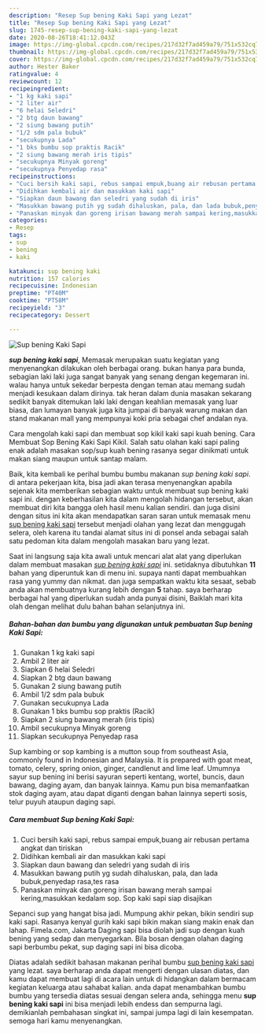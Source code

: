 ```yaml
---
description: "Resep Sup bening Kaki Sapi yang Lezat"
title: "Resep Sup bening Kaki Sapi yang Lezat"
slug: 1745-resep-sup-bening-kaki-sapi-yang-lezat
date: 2020-08-26T18:41:12.043Z
image: https://img-global.cpcdn.com/recipes/217d32f7ad459a79/751x532cq70/sup-bening-kaki-sapi-foto-resep-utama.jpg
thumbnail: https://img-global.cpcdn.com/recipes/217d32f7ad459a79/751x532cq70/sup-bening-kaki-sapi-foto-resep-utama.jpg
cover: https://img-global.cpcdn.com/recipes/217d32f7ad459a79/751x532cq70/sup-bening-kaki-sapi-foto-resep-utama.jpg
author: Hester Baker
ratingvalue: 4
reviewcount: 12
recipeingredient:
- "1 kg kaki sapi"
- "2 liter air"
- "6 helai Seledri"
- "2 btg daun bawang"
- "2 siung bawang putih"
- "1/2 sdm pala bubuk"
- "secukupnya Lada"
- "1 bks bumbu sop praktis Racik"
- "2 siung bawang merah iris tipis"
- "secukupnya Minyak goreng"
- "secukupnya Penyedap rasa"
recipeinstructions:
- "Cuci bersih kaki sapi, rebus sampai empuk,buang air rebusan pertama angkat dan tiriskan"
- "Didihkan kembali air dan masukkan kaki sapi"
- "Siapkan daun bawang dan seledri yang sudah di iris"
- "Masukkan bawang putih yg sudah dihaluskan, pala, dan lada bubuk,penyedap rasa,tes rasa"
- "Panaskan minyak dan goreng irisan bawang merah sampai kering,masukkan kedalam sop. Sop kaki sapi siap disajikan"
categories:
- Resep
tags:
- sup
- bening
- kaki

katakunci: sup bening kaki 
nutrition: 157 calories
recipecuisine: Indonesian
preptime: "PT40M"
cooktime: "PT58M"
recipeyield: "3"
recipecategory: Dessert

---
```



![Sup bening Kaki Sapi](https://img-global.cpcdn.com/recipes/217d32f7ad459a79/751x532cq70/sup-bening-kaki-sapi-foto-resep-utama.jpg)

<b><i>sup bening kaki sapi</i></b>, Memasak merupakan suatu kegiatan yang menyenangkan dilakukan oleh berbagai orang. bukan hanya para bunda, sebagian laki laki juga sangat banyak yang senang dengan kegemaran ini. walau hanya untuk sekedar berpesta dengan teman atau memang sudah menjadi kesukaan dalam dirinya. tak heran dalam dunia masakan sekarang sedikit banyak ditemukan laki laki dengan keahlian memasak yang luar biasa, dan lumayan banyak juga kita jumpai di banyak warung makan dan stand makanan mall yang mempunyai koki pria sebagai chef andalan nya.

Cara mengolah kaki sapi dan membuat sop kikil kaki sapi kuah bening. Cara Membuat Sop Bening Kaki Sapi Kikil. Salah satu olahan kaki sapi paling enak adalah masakan sop/sup kuah bening rasanya segar dinikmati untuk makan siang maupun untuk santap malam.

Baik, kita kembali ke perihal bumbu bumbu makanan <i>sup bening kaki sapi</i>. di antara pekerjaan kita, bisa jadi akan terasa menyenangkan apabila sejenak kita memberikan sebagian waktu untuk membuat sup bening kaki sapi ini. dengan keberhasilan kita dalam mengolah hidangan tersebut, akan membuat diri kita bangga oleh hasil menu kalian sendiri. dan juga disini dengan situs ini kita akan mendapatkan saran saran untuk memasak menu <u>sup bening kaki sapi</u> tersebut menjadi olahan yang lezat dan menggugah selera, oleh karena itu tandai alamat situs ini di ponsel anda sebagai salah satu pedoman kita dalam mengolah masakan baru yang lezat.


Saat ini langsung saja kita awali untuk mencari alat alat yang diperlukan dalam membuat masakan <u><i>sup bening kaki sapi</i></u> ini. setidaknya dibutuhkan <b>11</b> bahan yang diperuntuk kan di menu ini. supaya nanti dapat membuahkan rasa yang yummy dan nikmat. dan juga sempatkan waktu kita sesaat, sebab anda akan membuatnya kurang lebih dengan <b>5</b> tahap. saya berharap berbagai hal yang diperlukan sudah anda punyai disini, Baiklah mari kita olah dengan melihat dulu bahan bahan selanjutnya ini.

<!--inarticleads1-->

##### Bahan-bahan dan bumbu yang digunakan untuk pembuatan Sup bening Kaki Sapi:

1. Gunakan 1 kg kaki sapi
1. Ambil 2 liter air
1. Siapkan 6 helai Seledri
1. Siapkan 2 btg daun bawang
1. Gunakan 2 siung bawang putih
1. Ambil 1/2 sdm pala bubuk
1. Gunakan secukupnya Lada
1. Gunakan 1 bks bumbu sop praktis (Racik)
1. Siapkan 2 siung bawang merah (iris tipis)
1. Ambil secukupnya Minyak goreng
1. Siapkan secukupnya Penyedap rasa


Sup kambing or sop kambing is a mutton soup from southeast Asia, commonly found in Indonesian and Malaysia. It is prepared with goat meat, tomato, celery, spring onion, ginger, candlenut and lime leaf. Umumnya sayur sup bening ini berisi sayuran seperti kentang, wortel, buncis, daun bawang, daging ayam, dan banyak lainnya. Kamu pun bisa memanfaatkan stok daging ayam, atau dapat diganti dengan bahan lainnya seperti sosis, telur puyuh ataupun daging sapi. 

<!--inarticleads2-->

##### Cara membuat Sup bening Kaki Sapi:

1. Cuci bersih kaki sapi, rebus sampai empuk,buang air rebusan pertama angkat dan tiriskan
1. Didihkan kembali air dan masukkan kaki sapi
1. Siapkan daun bawang dan seledri yang sudah di iris
1. Masukkan bawang putih yg sudah dihaluskan, pala, dan lada bubuk,penyedap rasa,tes rasa
1. Panaskan minyak dan goreng irisan bawang merah sampai kering,masukkan kedalam sop. Sop kaki sapi siap disajikan


Sepanci sup yang hangat bisa jadi. Mumpung akhir pekan, bikin sendiri sup kaki sapi. Rasanya kenyal gurih kaki sapi bikin makan siang makin enak dan lahap. Fimela.com, Jakarta Daging sapi bisa diolah jadi sup dengan kuah bening yang sedap dan menyegarkan. Bila bosan dengan olahan daging sapi berbumbu pekat, sup daging sapi ini bisa dicoba. 

Diatas adalah sedikit bahasan makanan perihal bumbu <u>sup bening kaki sapi</u> yang lezat. saya berharap anda dapat mengerti dengan ulasan diatas, dan kamu dapat membuat lagi di acara lain untuk di hidangkan dalam bermacam kegiatan keluarga atau sahabat kalian. anda dapat menambahkan bumbu bumbu yang tersedia diatas sesuai dengan selera anda, sehingga menu <b>sup bening kaki sapi</b> ini bisa menjadi lebih endess dan sempurna lagi. demikianlah pembahasan singkat ini, sampai jumpa lagi di lain kesempatan. semoga hari kamu menyenangkan.
